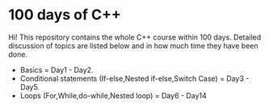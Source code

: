 # 100 days of C++

Hi! This repository contains the whole C++ course within 100 days.
Detailed discussion of topics are listed below and in how much time they have been done.

- Basics = Day1 - Day2.
- Conditional statements (If-else,Nested if-else,Switch Case) = Day3 - Day5.
- Loops (For,While,do-while,Nested loop) = Day6 - Day14
